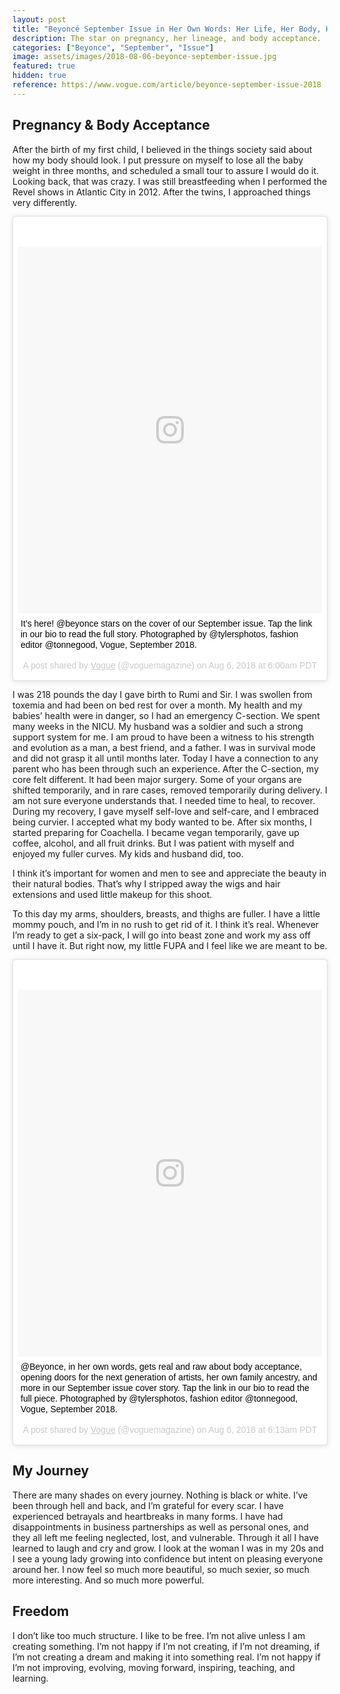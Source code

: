 ```yaml
---
layout: post
title: "Beyoncé September Issue in Her Own Words: Her Life, Her Body, Her Heritage"
description: The star on pregnancy, her lineage, and body acceptance.
categories: ["Beyonce", "September", "Issue"]
image: assets/images/2018-08-06-beyonce-september-issue.jpg
featured: true
hidden: true
reference: https://www.vogue.com/article/beyonce-september-issue-2018
---
```

## Pregnancy & Body Acceptance

After the birth of my first child, I believed in the things society said about how my body should look. I put pressure on myself to lose all the baby weight in three months, and scheduled a small tour to assure I would do it. Looking back, that was crazy. I was still breastfeeding when I performed the Revel shows in Atlantic City in 2012. After the twins, I approached things very differently.

<blockquote class="instagram-media" data-instgrm-captioned data-instgrm-permalink="https://www.instagram.com/p/BmI2mNWgm3H/?utm_source=ig_embed" data-instgrm-version="9" style=" background:#FFF; border:0; border-radius:3px; box-shadow:0 0 1px 0 rgba(0,0,0,0.5),0 1px 10px 0 rgba(0,0,0,0.15); margin: 1px; max-width:540px; min-width:326px; padding:0; width:99.375%; width:-webkit-calc(100% - 2px); width:calc(100% - 2px);"><div style="padding:8px;"> <div style=" background:#F8F8F8; line-height:0; margin-top:40px; padding:60.416666666666664% 0; text-align:center; width:100%;"> <div style=" background:url(data:image/png;base64,iVBORw0KGgoAAAANSUhEUgAAACwAAAAsCAMAAAApWqozAAAABGdBTUEAALGPC/xhBQAAAAFzUkdCAK7OHOkAAAAMUExURczMzPf399fX1+bm5mzY9AMAAADiSURBVDjLvZXbEsMgCES5/P8/t9FuRVCRmU73JWlzosgSIIZURCjo/ad+EQJJB4Hv8BFt+IDpQoCx1wjOSBFhh2XssxEIYn3ulI/6MNReE07UIWJEv8UEOWDS88LY97kqyTliJKKtuYBbruAyVh5wOHiXmpi5we58Ek028czwyuQdLKPG1Bkb4NnM+VeAnfHqn1k4+GPT6uGQcvu2h2OVuIf/gWUFyy8OWEpdyZSa3aVCqpVoVvzZZ2VTnn2wU8qzVjDDetO90GSy9mVLqtgYSy231MxrY6I2gGqjrTY0L8fxCxfCBbhWrsYYAAAAAElFTkSuQmCC); display:block; height:44px; margin:0 auto -44px; position:relative; top:-22px; width:44px;"></div></div> <p style=" margin:8px 0 0 0; padding:0 4px;"> <a href="https://www.instagram.com/p/BmI2mNWgm3H/?utm_source=ig_embed" style=" color:#000; font-family:Arial,sans-serif; font-size:14px; font-style:normal; font-weight:normal; line-height:17px; text-decoration:none; word-wrap:break-word;" target="_blank">It’s here! @beyonce stars on the cover of our September issue. Tap the link in our bio to read the full story. Photographed by @tylersphotos, fashion editor @tonnegood, Vogue, September 2018.</a></p> <p style=" color:#c9c8cd; font-family:Arial,sans-serif; font-size:14px; line-height:17px; margin-bottom:0; margin-top:8px; overflow:hidden; padding:8px 0 7px; text-align:center; text-overflow:ellipsis; white-space:nowrap;">A post shared by <a href="https://www.instagram.com/voguemagazine/?utm_source=ig_embed" style=" color:#c9c8cd; font-family:Arial,sans-serif; font-size:14px; font-style:normal; font-weight:normal; line-height:17px;" target="_blank"> Vogue</a> (@voguemagazine) on <time style=" font-family:Arial,sans-serif; font-size:14px; line-height:17px;" datetime="2018-08-06T13:00:13+00:00">Aug 6, 2018 at 6:00am PDT</time></p></div></blockquote> <script async defer src="//www.instagram.com/embed.js"></script>

I was 218 pounds the day I gave birth to Rumi and Sir. I was swollen from toxemia and had been on bed rest for over a month. My health and my babies’ health were in danger, so I had an emergency C-section. We spent many weeks in the NICU. My husband was a soldier and such a strong support system for me. I am proud to have been a witness to his strength and evolution as a man, a best friend, and a father. I was in survival mode and did not grasp it all until months later. Today I have a connection to any parent who has been through such an experience. After the C-section, my core felt different. It had been major surgery. Some of your organs are shifted temporarily, and in rare cases, removed temporarily during delivery. I am not sure everyone understands that. I needed time to heal, to recover. During my recovery, I gave myself self-love and self-care, and I embraced being curvier. I accepted what my body wanted to be. After six months, I started preparing for Coachella. I became vegan temporarily, gave up coffee, alcohol, and all fruit drinks. But I was patient with myself and enjoyed my fuller curves. My kids and husband did, too.

I think it’s important for women and men to see and appreciate the beauty in their natural bodies. That’s why I stripped away the wigs and hair extensions and used little makeup for this shoot.

To this day my arms, shoulders, breasts, and thighs are fuller. I have a little mommy pouch, and I’m in no rush to get rid of it. I think it’s real. Whenever I’m ready to get a six-pack, I will go into beast zone and work my ass off until I have it. But right now, my little FUPA and I feel like we are meant to be.

<blockquote class="instagram-media" data-instgrm-captioned data-instgrm-permalink="https://www.instagram.com/p/BmI4IYWgoBj/?utm_source=ig_embed" data-instgrm-version="9" style=" background:#FFF; border:0; border-radius:3px; box-shadow:0 0 1px 0 rgba(0,0,0,0.5),0 1px 10px 0 rgba(0,0,0,0.15); margin: 1px; max-width:540px; min-width:326px; padding:0; width:99.375%; width:-webkit-calc(100% - 2px); width:calc(100% - 2px);"><div style="padding:8px;"> <div style=" background:#F8F8F8; line-height:0; margin-top:40px; padding:60.416666666666664% 0; text-align:center; width:100%;"> <div style=" background:url(data:image/png;base64,iVBORw0KGgoAAAANSUhEUgAAACwAAAAsCAMAAAApWqozAAAABGdBTUEAALGPC/xhBQAAAAFzUkdCAK7OHOkAAAAMUExURczMzPf399fX1+bm5mzY9AMAAADiSURBVDjLvZXbEsMgCES5/P8/t9FuRVCRmU73JWlzosgSIIZURCjo/ad+EQJJB4Hv8BFt+IDpQoCx1wjOSBFhh2XssxEIYn3ulI/6MNReE07UIWJEv8UEOWDS88LY97kqyTliJKKtuYBbruAyVh5wOHiXmpi5we58Ek028czwyuQdLKPG1Bkb4NnM+VeAnfHqn1k4+GPT6uGQcvu2h2OVuIf/gWUFyy8OWEpdyZSa3aVCqpVoVvzZZ2VTnn2wU8qzVjDDetO90GSy9mVLqtgYSy231MxrY6I2gGqjrTY0L8fxCxfCBbhWrsYYAAAAAElFTkSuQmCC); display:block; height:44px; margin:0 auto -44px; position:relative; top:-22px; width:44px;"></div></div> <p style=" margin:8px 0 0 0; padding:0 4px;"> <a href="https://www.instagram.com/p/BmI4IYWgoBj/?utm_source=ig_embed" style=" color:#000; font-family:Arial,sans-serif; font-size:14px; font-style:normal; font-weight:normal; line-height:17px; text-decoration:none; word-wrap:break-word;" target="_blank">@Beyonce, in her own words, gets real and raw about body acceptance, opening doors for the next generation of artists, her own family ancestry, and more in our September issue cover story. Tap the link in our bio to read the full piece. Photographed by @tylersphotos, fashion editor @tonnegood, Vogue, September 2018.</a></p> <p style=" color:#c9c8cd; font-family:Arial,sans-serif; font-size:14px; line-height:17px; margin-bottom:0; margin-top:8px; overflow:hidden; padding:8px 0 7px; text-align:center; text-overflow:ellipsis; white-space:nowrap;">A post shared by <a href="https://www.instagram.com/voguemagazine/?utm_source=ig_embed" style=" color:#c9c8cd; font-family:Arial,sans-serif; font-size:14px; font-style:normal; font-weight:normal; line-height:17px;" target="_blank"> Vogue</a> (@voguemagazine) on <time style=" font-family:Arial,sans-serif; font-size:14px; line-height:17px;" datetime="2018-08-06T13:13:38+00:00">Aug 6, 2018 at 6:13am PDT</time></p></div></blockquote> <script async defer src="//www.instagram.com/embed.js"></script>

## My Journey

There are many shades on every journey. Nothing is black or white. I’ve been through hell and back, and I’m grateful for every scar. I have experienced betrayals and heartbreaks in many forms. I have had disappointments in business partnerships as well as personal ones, and they all left me feeling neglected, lost, and vulnerable. Through it all I have learned to laugh and cry and grow. I look at the woman I was in my 20s and I see a young lady growing into confidence but intent on pleasing everyone around her. I now feel so much more beautiful, so much sexier, so much more interesting. And so much more powerful.

## Freedom

I don’t like too much structure. I like to be free. I’m not alive unless I am creating something. I’m not happy if I’m not creating, if I’m not dreaming, if I’m not creating a dream and making it into something real. I’m not happy if I’m not improving, evolving, moving forward, inspiring, teaching, and learning.

